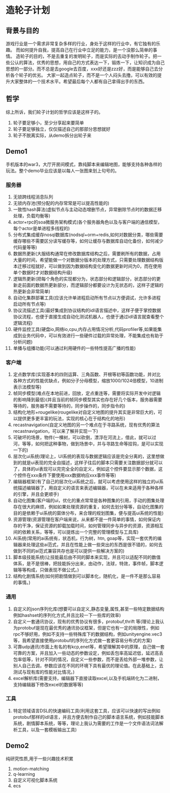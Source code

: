 # 造轮子计划

## 背景与目的
游戏行业是一个需求非常复杂多样的行业，身处于这样的行业中，有它独有的乐趣。
而如何提升自我，提高自己在行业中立足的能力，是一个没那么简单的事情。
造轮子的目的，不是去重复的发明轮子，而是实际的去动手制作轮子。把一些公认的算法，优秀的思想，用自己的方式表达一下，锻炼一下，让知识成为自己思想的一部分。而不总是去google去百度，xxx好还是zzz好，而是能够自己去分析各个轮子的优劣。
大家一起造点轮子，而不是一个人闷头去撸，可以有效的提升大家整体的一个技术水平。希望最后每个人都有自己拿得出手的东西。

## 哲学
综上所诉，我们轮子计划的哲学应该是这样子的。
1. 轮子要足够小，至少分享起来要简单
1. 轮子要足够独立，仅仅描述自己的那部分思想就好
1. 轮子不脱离实际，从demo拆分出轮子来

## Demo1
手机版本的war3，大厅开房间模式，靠纯脚本来编辑地图，能够支持各种各样的玩法。整个demo毕业应该是以每人一张图来划上句号的。
### 服务器
1. 无锁跨线程消息队列
1. 无锁内存池(预分配的内存常常是可以提高性能的)
1. 一致性hash算法(虚拟节点与主动动态增删节点，异常删除节点时的数据迁移处理，负载均衡等)
1. actor+rpc的soa微服务架构模式(各个服务器角色以及与客户端的通信模型，每个actor是单进程多线程的)
1. 分布式集成缓存nosql数据库(nodsql+orm+redis,如何对数据分类，哪些需要缓存哪些不需要区分读写缓存等，如何让缓存与数据库自动化备份，如何减少代码量等等)
1. 数据热更新(大服结构通常在修改数据库结构之后，需要刷所有的数据，占用大量的时间，希望能做一个对数据分版本的处理方式，只需要处理数据结构版本迁移过程就好，可以做到因为数据结构变化的数据更新时间为0，而在使用单个数据时才对数据结构升级)
1. 逻辑热更新(把每个角色的实现都分为，状态部分和逻辑部分，状态部分的更新走前面的数据热更新部分，而逻辑部分都要设计为无状态的，这样子逻辑的热更新会非常简单)
1. 自动化集群部署工具(应该允许单进程启动所有节点以方便调试，允许多进程启动所有节点等)
1. 协议流描述工具(最好集成到协议结构的idl语言描述中，这样子便于掌控数据协议流程，也便于直接生成自动化测试机器人，也便于通过idl语言就查看整个逻辑流程)
1. 硬件监控工具(硬盘io,网络io,cpu,内存占用情况分析,代码profiler等,如果能集成到业务代码中，可以有效进行一些硬件过载的异常处理，不能集成也有助于分析问题)
1. 单播与组播功能(可以通过利用硬件的一些特性提高广播的性能)
### 客户端
1. 定点数学库(实现基本的四则运算、三角函数、开根等初等函数功能，并对比各种方式的性能优缺点，例如分子分母模型，缩放1000/1024倍模型，10进制表示法模型等)
1. 帧同步模型(难点在本地前进，回放，定点重连等，需要将实际开发中对逻辑的影响降到最低)(并且当前的帧同步模型其实也存在好几个版本，服务器需要等待的，服务器不需要等待的，同步操作的，同步指令的)
1. 结构化地形+rougelike(rougelike对自定义地图的提升其实是非常巨大的，可以提供更多更丰富的玩法，实现的核心在于结构化的地形)
1. recastnavigation(自定义地图的另一个难点在于寻路系统，现有优秀的算法recastnavigation，可以来了解并实现一下)
1. 可破坏的场景，物件(一棵树，可以砍倒，漂浮在河流上，借此，就可以过河，等等，如何把这种事物，做到场景中，并与寻路生命等挂钩，是可以实现一下的)
1. 层次化ui系统(理论上，UI系统的表现与数据逻辑应该是完全分离的，这里想做到的就是ui表现的完全自描述，这样子往后的脚本只需要关注数据部分就可以了，具体的ui表现可以完完全全的自定义，例如这个控件要显示那个数据，这个控件在xxx条件下要使用xxx数据响应xxx事件等等)
1. 编辑器框架(有了自己的层次化ui系统之后，就可以考虑使用这样的独立的ui系统描述编辑器了，用自定义的语言来表述编辑器，可以在未来适用于各种各样的引擎，并且会更顺手)
1. 自动化图集(客户端的ui，优化的重点常常是各种图集的引用，手动的图集处理存在很大的麻烦，例如如果处理资源的重复，如何去划分等等，自动化图集的目的是依赖于ui系统的窗体分布，来合理的规划图集，便与提高ui系统的性能)
1. 资源管理(资源管理在客户端来说，从来都不是一件简单的事情，如何保证内存的干净，保证资源的卸载加载时间，如何管理同步与异步的资源，资源相互间的依赖关系，等等，可以提炼出一个完整的管理模型与工具库)
1. AI系统(常用的ai系统有，状态机，行为树，htn, goap等，实现一套优秀的编辑器来处理这些ai范式，并且在性能上做一些突出的东西是很不错的，如何去做到不同的ai范式兼容共存也是可以提供一些解决方案的)
1. 脚本级技能系统(让技能最后由不同的脚本来实现，并且可以适配不同的数值体系，是不是很棒，把技能拆分出来，由动作，法球，特效，事件帧，脚本逻辑等等构成，只做表现不做公式。)
1. 结构化剧情系统(如何把剧情做到可以脚本化，随机化，是一件不是那么容易的事情。)
### 通用
1. 自定义的json序列化库(想要可以自定义,静态变量,属性,甚至一些特定数据结构例如hashset的序列化方式,并且比较一下一些库的效率)
1. 自定义一套通讯协议，现有的优秀协议有很多，protobuf,thrift 等(理论上我认为protobuf是现在最优秀的通讯协议框架，但是它也有一定的局限性，例如rpc不够好用，例如不支持一些特殊库下的数据结构，例如unityengine.vec3等，我希望直接使用protobuf的序列化方式做一套更容易分布式的方案)
1. 可靠udp通讯(市面上有名的有kcp,enet等，希望理解其中的原理，自己做一套可靠的方案，并且加入一些动态的参数设定，例如丢包率高延迟低，延迟高丢包率低等，针对不同的情况，自定义一些参数，而不是丢给外部一堆参数，让别人自己去调，参数应该在不同的环境下具有最优的理论值。在此基础上，去测试与现有库的性能对比情况。)
1. excel解析库(需要支持，编辑器下直接读取excel,以及手机端转化为二进制，支持编辑器下修改excel的数据等等)
### 工具
1. 特定领域语言DSL的快速编码工具(利用这套工具，应该可以快速的写出例如protobuf那样的idl语言，并且方便去制作自己的脚本语言系统，例如技能脚本系统，剧情脚本系统，等等，理论上我认为需要的工作是一个文件语法词法解析工具，以及一套模板输出工具)

## Demo2
纯研究性质,用于一些兴趣技术积累
1. motion-matching
1. q-learning
1. 自定义可视化脚本系统
1. ecs